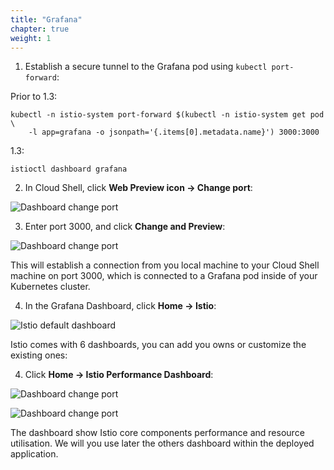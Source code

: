 ```yaml
---
title: "Grafana"
chapter: true
weight: 1
---
```


1. Establish a secure tunnel to the Grafana pod using `kubectl port-forward`:

Prior to 1.3:

```
kubectl -n istio-system port-forward $(kubectl -n istio-system get pod \
    -l app=grafana -o jsonpath='{.items[0].metadata.name}') 3000:3000
```

1.3:
```
istioctl dashboard grafana
```

2. In Cloud Shell, click **Web Preview icon → Change port**:

![Dashboard change port](/images/dashboard-change-port.png?width=25pc)

3. Enter port 3000, and click **Change and Preview**:

![Dashboard change port](/images/dashboard-change-port-1.png?width=25pc)

This will establish a connection from you local machine to your Cloud Shell machine on port 3000, which is connected to a Grafana pod inside of your Kubernetes cluster.


4. In the Grafana Dashboard, click **Home → Istio**:

![Istio default dashboard](/images/istio-default-dashboard.png?width=50pc)

Istio comes with 6 dashboards, you can add you owns or customize the existing ones:


4. Click **Home → Istio Performance Dashboard**:

![Dashboard change port](/images/grafana-istio-dashboards.png?width=50pc)



![Dashboard change port](/images/istio-performance-dashboard.png?width=50pc)


The dashboard show Istio core components performance and resource utilisation. We will you use later the others dashboard within the deployed application.
